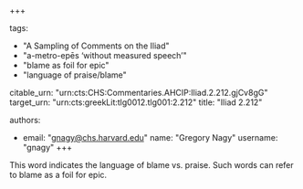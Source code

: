 +++

tags:
- "A Sampling of Comments on the Iliad"
- "a-metro-epēs ‘without measured speech’"
- "blame as foil for epic"
- "language of praise/blame"

citable_urn: "urn:cts:CHS:Commentaries.AHCIP:Iliad.2.212.gjCv8gG"
target_urn: "urn:cts:greekLit:tlg0012.tlg001:2.212"
title: "Iliad 2.212"

authors:
- email: "gnagy@chs.harvard.edu"
  name: "Gregory Nagy"
  username: "gnagy"
+++

<p>This word indicates the language of blame vs. praise. Such words can refer to blame as a foil for epic. </p>